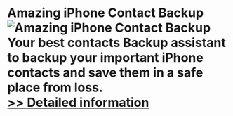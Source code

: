 # Amazing iPhone Contact Backup<br />![Amazing iPhone Contact Backup](https://mycommerce.akamaized.net/api/pimages/P300865043/BIG/300865043.PNG)<br />Your best contacts Backup assistant to backup your important iPhone contacts and save them in a safe place from loss.<br />[>> Detailed information](https://secure.shareit.com/shareit/product.html?productid=300865043&affiliateid=200057808)